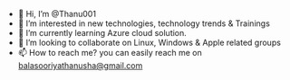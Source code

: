 - 👋 Hi, I’m @Thanu001
- 👀 I’m interested in new technologies, technology trends & Trainings
- 🌱 I’m currently learning Azure cloud solution.
- 💞️ I’m looking to collaborate on Linux, Windows & Apple related groups
- 📫 How to reach me? you can easily reach me on balasooriyathanusha@gmail.com

<!---
Thanu001/Thanu001 is a ✨ special ✨ repository because its `README.md` (this file) appears on your GitHub profile.
You can click the Preview link to take a look at your changes.
--->
